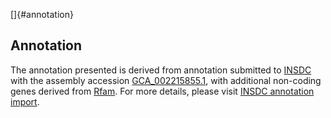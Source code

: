 []{#annotation}

Annotation
----------

The annotation presented is derived from annotation submitted to
[INSDC](http://www.insdc.org) with the assembly accession
[GCA\_002215855.1](http://www.ebi.ac.uk/ena/data/view/GCA_002215855.1),
with additional non-coding genes derived from
[Rfam](http://rfam.xfam.org/). For more details, please visit [INSDC
annotation
import](http://ensemblgenomes.org/info/data/insdc_annotation).

